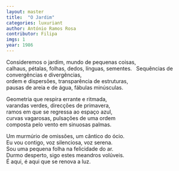```yaml
---
layout: master
title:  "O Jardim"
categories: luxuriant
author: António Ramos Rosa
contributor: Filipa
imgs: 1
year: 1986
---
```


Consideremos o jardim, mundo de pequenas coisas,   
calhaus, pétalas, folhas, dedos, línguas, sementes.   
Sequências de convergências e divergências,   
ordem e dispersões, transparência de estruturas,   
pausas de areia e de água, fábulas minúsculas.   
  
Geometria que respira errante e ritmada,   
varandas verdes, direcções de primavera,   
ramos em que se regressa ao espaço azul,   
curvas vagarosas, pulsações de uma ordem   
composta pelo vento em sinuosas palmas.   
  
Um murmúrio de omissões, um cântico do ócio.   
Eu vou contigo, voz silenciosa, voz serena.   
Sou uma pequena folha na felicidade do ar.   
Durmo desperto, sigo estes meandros volúveis.     
É aqui, é aqui que se renova a luz.   

